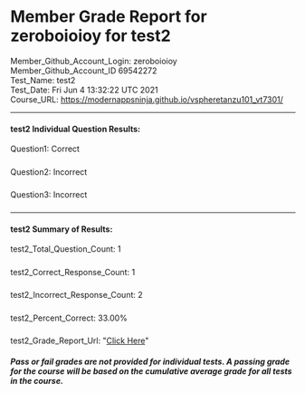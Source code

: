 # Member Grade Report for zeroboioioy for test2  
   
Member_Github_Account_Login: zeroboioioy  
Member_Github_Account_ID 69542272  
Test_Name: test2  
Test_Date: Fri Jun  4 13:32:22 UTC 2021  
Course_URL: https://modernappsninja.github.io/vspheretanzu101_vt7301/  
   
---  
#### test2 Individual Question Results:  
Question1: Correct  
#####  
Question2: Incorrect  
#####  
Question3: Incorrect  
#####  
---  
#### test2 Summary of Results:  
test2_Total_Question_Count: 1  
#####  
test2_Correct_Response_Count: 1  
#####  
test2_Incorrect_Response_Count: 2  
#####  
test2_Percent_Correct: 33.00%  
#####  
test2_Grade_Report_Url: "[Click Here](https://github.com/modernappsninjas/zeroboioioy/blob/main/static/userdata/courses/vspheretanzu101_vt7301/grade_report.pr460.test2.md)"
##### Pass or fail grades are not provided for individual tests. A passing grade for the course will be based on the cumulative average grade for all tests in the course.  
